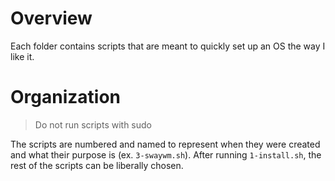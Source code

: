 # Overview
Each folder contains scripts that are meant to quickly set up an OS the way I like it.

# Organization
> Do not run scripts with sudo

The scripts are numbered and named to represent when they were created and what
their purpose is  (ex. `3-swaywm.sh`). After running `1-install.sh`, the rest of the scripts can be
liberally chosen.